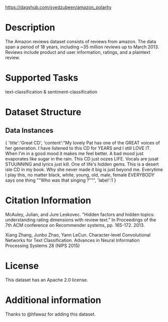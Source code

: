 https://dagshub.com/syedzubeen/amazon_polarity

# Description

The Amazon reviews dataset consists of reviews from amazon. The data span a period of 18 years, including ~35 million reviews up to March 2013. Reviews include product and user information, ratings, and a plaintext review.



# Supported Tasks 

text-classification & sentiment-classification

# Dataset Structure
## Data Instances

{
    'title':'Great CD',
    'content':"My lovely Pat has one of the GREAT voices of her generation. I have listened to this CD for YEARS and I still LOVE IT. When I'm in a good mood it makes me feel better. A bad mood just evaporates like sugar in the rain. This CD just oozes LIFE. Vocals are jusat STUUNNING and lyrics just kill. One of life's hidden gems. This is a desert isle CD in my book. Why she never made it big is just beyond me. Everytime I play this, no matter black, white, young, old, male, female EVERYBODY says one thing ""Who was that singing ?""",
    'label':1
}

# Citation Information
McAuley, Julian, and Jure Leskovec. "Hidden factors and hidden topics: understanding rating dimensions with review text." In Proceedings of the 7th ACM conference on Recommender systems, pp. 165-172. 2013.

Xiang Zhang, Junbo Zhao, Yann LeCun. Character-level Convolutional Networks for Text Classification. Advances in Neural Information Processing Systems 28 (NIPS 2015)

# License

This dataset has an Apache 2.0 license.

# Additional information

Thanks to @hfawaz for adding this dataset.
